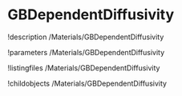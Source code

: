<!-- MOOSE Documentation Stub: Remove this when content is added. -->

# GBDependentDiffusivity
!description /Materials/GBDependentDiffusivity

!parameters /Materials/GBDependentDiffusivity

!listingfiles /Materials/GBDependentDiffusivity

!childobjects /Materials/GBDependentDiffusivity
